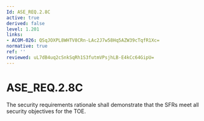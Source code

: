 ```yaml
---
Id: ASE_REQ.2.8C
active: true
derived: false
level: 1.201
links:
- ACOM-026: QSqJOXPL8WHTV8CRn-LAc2J7w58Hq5AZW39cTqfR1Xc=
normative: true
ref: ''
reviewed: uL7dB4uq2cSnkSqRh1S3futmVPsjhLB-E4kCc64GipU=
---
```


# ASE_REQ.2.8C

The security requirements rationale shall demonstrate that the SFRs meet all security objectives for the TOE.
